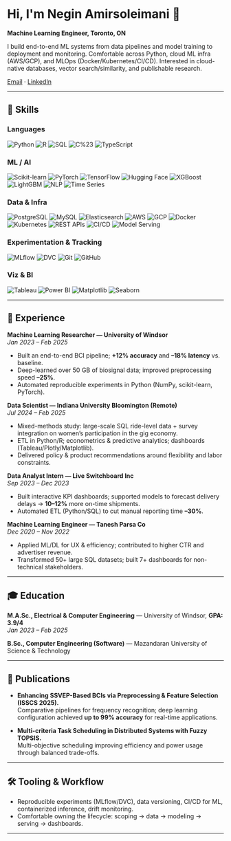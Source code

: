 # Hi, I'm Negin Amirsoleimani 👋
**Machine Learning Engineer, Toronto, ON**

I build end-to-end ML systems from data pipelines and model training to deployment and monitoring. Comfortable across Python, cloud ML infra (AWS/GCP), and MLOps (Docker/Kubernetes/CI/CD). Interested in cloud-native databases, vector search/similarity, and publishable research.

[Email](mailto:neginamirsoleimani@outlook.com) · [LinkedIn](https://www.linkedin.com/in/neginamirsoleimani)

---

## 🔧 Skills


### Languages
![Python](https://img.shields.io/badge/Python-3776AB?style=for-the-badge&logo=python&logoColor=white)
![R](https://img.shields.io/badge/R-276DC3?style=for-the-badge&logo=r&logoColor=white)
![SQL](https://img.shields.io/badge/SQL-003B57?style=for-the-badge&logo=postgresql&logoColor=white)
![C%23](https://img.shields.io/badge/C%23-239120?style=for-the-badge&logo=c-sharp&logoColor=white)
![TypeScript](https://img.shields.io/badge/TypeScript-3178C6?style=for-the-badge&logo=typescript&logoColor=white)

### ML / AI
![Scikit-learn](https://img.shields.io/badge/scikit--learn-F7931E?style=for-the-badge&logo=scikitlearn&logoColor=white)
![PyTorch](https://img.shields.io/badge/PyTorch-EE4C2C?style=for-the-badge&logo=pytorch&logoColor=white)
![TensorFlow](https://img.shields.io/badge/TensorFlow-FF6F00?style=for-the-badge&logo=tensorflow&logoColor=white)
![Hugging Face](https://img.shields.io/badge/Transformers-FFD21E?style=for-the-badge&logo=huggingface&logoColor=black)
![XGBoost](https://img.shields.io/badge/XGBoost-E6852A?style=for-the-badge&logo=xgboost&logoColor=white)
![LightGBM](https://img.shields.io/badge/LightGBM-43853D?style=for-the-badge&logo=leaflet&logoColor=white)
![NLP](https://img.shields.io/badge/NLP-7B1FA2?style=for-the-badge&logo=readme&logoColor=white)
![Time Series](https://img.shields.io/badge/Time%20Series-4A148C?style=for-the-badge&logo=clockify&logoColor=white)

### Data & Infra
![PostgreSQL](https://img.shields.io/badge/PostgreSQL-4169E1?style=for-the-badge&logo=postgresql&logoColor=white)
![MySQL](https://img.shields.io/badge/MySQL-4479A1?style=for-the-badge&logo=mysql&logoColor=white)
![Elasticsearch](https://img.shields.io/badge/Elasticsearch-005571?style=for-the-badge&logo=elasticsearch&logoColor=white)
![AWS](https://img.shields.io/badge/AWS-232F3E?style=for-the-badge&logo=amazon-aws&logoColor=white)
![GCP](https://img.shields.io/badge/GCP-4285F4?style=for-the-badge&logo=google-cloud&logoColor=white)
![Docker](https://img.shields.io/badge/Docker-2496ED?style=for-the-badge&logo=docker&logoColor=white)
![Kubernetes](https://img.shields.io/badge/Kubernetes-326CE5?style=for-the-badge&logo=kubernetes&logoColor=white)
![REST APIs](https://img.shields.io/badge/REST%20APIs-0A66C2?style=for-the-badge&logo=swagger&logoColor=white)
![CI/CD](https://img.shields.io/badge/CI%2FCD-0F766E?style=for-the-badge&logo=githubactions&logoColor=white)
![Model Serving](https://img.shields.io/badge/Model%20Serving-1D4ED8?style=for-the-badge&logo=fastapi&logoColor=white)

### Experimentation & Tracking
![MLflow](https://img.shields.io/badge/MLflow-0194E2?style=for-the-badge&logo=mlflow&logoColor=white)
![DVC](https://img.shields.io/badge/DVC-945DD6?style=for-the-badge&logo=dvc&logoColor=white)
![Git](https://img.shields.io/badge/Git-F05032?style=for-the-badge&logo=git&logoColor=white)
![GitHub](https://img.shields.io/badge/GitHub-181717?style=for-the-badge&logo=github&logoColor=white)

### Viz & BI
![Tableau](https://img.shields.io/badge/Tableau-E97627?style=for-the-badge&logo=tableau&logoColor=white)
![Power BI](https://img.shields.io/badge/Power%20BI-F2C811?style=for-the-badge&logo=powerbi&logoColor=black)
![Matplotlib](https://img.shields.io/badge/Matplotlib-11557C?style=for-the-badge&logo=python&logoColor=white)
![Seaborn](https://img.shields.io/badge/Seaborn-4C9BCF?style=for-the-badge&logo=python&logoColor=white)

---

## 🧪 Experience

**Machine Learning Researcher — University of Windsor**  
*Jan 2023 – Feb 2025*  
- Built an end-to-end BCI pipeline; **+12% accuracy** and **–18% latency** vs. baseline.  
- Deep-learned over 50 GB of biosignal data; improved preprocessing speed **–25%**.  
- Automated reproducible experiments in Python (NumPy, scikit-learn, PyTorch).

**Data Scientist — Indiana University Bloomington (Remote)**  
*Jul 2024 – Feb 2025*  
- Mixed-methods study: large-scale SQL ride-level data + survey integration on women’s participation in the gig economy.  
- ETL in Python/R; econometrics & predictive analytics; dashboards (Tableau/Plotly/Matplotlib).  
- Delivered policy & product recommendations around flexibility and labor constraints.

**Data Analyst Intern — Live Switchboard Inc**  
*Sep 2023 – Dec 2023*  
- Built interactive KPI dashboards; supported models to forecast delivery delays → **10–12%** more on-time shipments.  
- Automated ETL (Python/SQL) to cut manual reporting time **–30%**.

**Machine Learning Engineer — Tanesh Parsa Co**  
*Dec 2020 – Nov 2022*  
- Applied ML/DL for UX & efficiency; contributed to higher CTR and advertiser revenue.  
- Transformed 50+ large SQL datasets; built 7+ dashboards for non-technical stakeholders.

---

## 🎓 Education

**M.A.Sc., Electrical & Computer Engineering** — University of Windsor, **GPA: 3.9/4**  
*Jan 2023 – Feb 2025*

**B.Sc., Computer Engineering (Software)** — Mazandaran University of Science & Technology

---

## 📄 Publications

- **Enhancing SSVEP-Based BCIs via Preprocessing & Feature Selection (ISSCS 2025).**  
  Comparative pipelines for frequency recognition; deep learning configuration achieved **up to 99% accuracy** for real-time applications.

- **Multi-criteria Task Scheduling in Distributed Systems with Fuzzy TOPSIS.**  
  Multi-objective scheduling improving efficiency and power usage through balanced trade-offs.

---

## 🛠️ Tooling & Workflow

- Reproducible experiments (MLflow/DVC), data versioning, CI/CD for ML, containerized inference, drift monitoring.
- Comfortable owning the lifecycle: scoping → data → modeling → serving → dashboards.

---
